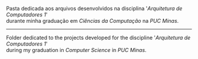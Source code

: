 Pasta dedicada aos arquivos desenvolvidos na disciplina '*Arquitetura de Computadores 1*'  
durante minha graduação em *Ciências da Computação* na *PUC Minas*.

---

Folder dedicated to the projects developed for the discipline '*Arquitetura de Computadores 1*'  
during my graduation in *Computer Science* in *PUC Minas*.
